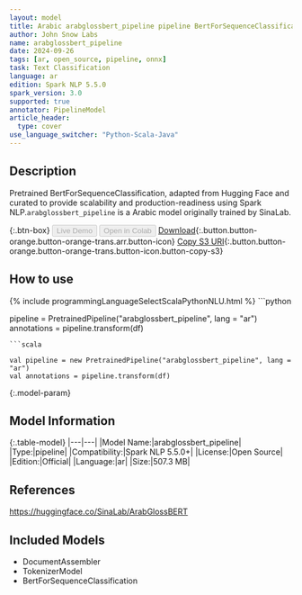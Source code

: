 ```yaml
---
layout: model
title: Arabic arabglossbert_pipeline pipeline BertForSequenceClassification from SinaLab
author: John Snow Labs
name: arabglossbert_pipeline
date: 2024-09-26
tags: [ar, open_source, pipeline, onnx]
task: Text Classification
language: ar
edition: Spark NLP 5.5.0
spark_version: 3.0
supported: true
annotator: PipelineModel
article_header:
  type: cover
use_language_switcher: "Python-Scala-Java"
---
```


## Description

Pretrained BertForSequenceClassification, adapted from Hugging Face and curated to provide scalability and production-readiness using Spark NLP.`arabglossbert_pipeline` is a Arabic model originally trained by SinaLab.

{:.btn-box}
<button class="button button-orange" disabled>Live Demo</button>
<button class="button button-orange" disabled>Open in Colab</button>
[Download](https://s3.amazonaws.com/auxdata.johnsnowlabs.com/public/models/arabglossbert_pipeline_ar_5.5.0_3.0_1727321747819.zip){:.button.button-orange.button-orange-trans.arr.button-icon}
[Copy S3 URI](s3://auxdata.johnsnowlabs.com/public/models/arabglossbert_pipeline_ar_5.5.0_3.0_1727321747819.zip){:.button.button-orange.button-orange-trans.button-icon.button-copy-s3}

## How to use



<div class="tabs-box" markdown="1">
{% include programmingLanguageSelectScalaPythonNLU.html %}
```python

pipeline = PretrainedPipeline("arabglossbert_pipeline", lang = "ar")
annotations =  pipeline.transform(df)   

```
```scala

val pipeline = new PretrainedPipeline("arabglossbert_pipeline", lang = "ar")
val annotations = pipeline.transform(df)

```
</div>

{:.model-param}
## Model Information

{:.table-model}
|---|---|
|Model Name:|arabglossbert_pipeline|
|Type:|pipeline|
|Compatibility:|Spark NLP 5.5.0+|
|License:|Open Source|
|Edition:|Official|
|Language:|ar|
|Size:|507.3 MB|

## References

https://huggingface.co/SinaLab/ArabGlossBERT

## Included Models

- DocumentAssembler
- TokenizerModel
- BertForSequenceClassification